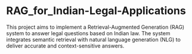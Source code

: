 # RAG_for_Indian-Legal-Applications
This project aims to implement a Retrieval-Augmented Generation (RAG) system to answer legal questions based on Indian law. The system integrates semantic retrieval with natural language generation (NLG) to deliver accurate and context-sensitive answers.
